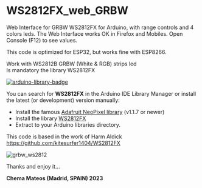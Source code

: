 # WS2812FX_web_GRBW
Web Interface for GRBW WS2812FX for Arduino, with range controls and 4 colors leds.
The Web Interface works OK in Firefox and Mobiles. Open Console (F12) to see values.

This code is optimized for ESP32, but works fine with ESP8266.

Work with WS2812B GRBW (White & RGB) strips led
<br />
Is mandatory the library WS2812FX

<p dir="auto"><a href="https://www.ardu-badge.com/WS2812FX" rel="nofollow"><img src="https://camo.githubusercontent.com/c62a57ccde8bc41bb01ace19993b9af97a225c85a0e2b820573a0cd0c38e7992/68747470733a2f2f7777772e617264752d62616467652e636f6d2f62616467652f57533238313246582e737667" alt="arduino-library-badge" data-canonical-src="https://www.ardu-badge.com/badge/WS2812FX.svg" style="max-width: 100%;"></a></p>

You can search for <b>WS2812FX</b> in the Arduino IDE Library Manager or install the latest (or development) version manually:

<ul dir="auto">
<li>Install the famous <a href="https://github.com/adafruit/Adafruit_NeoPixel" target="_BLANK">Adafruit NeoPixel library</a> (v1.1.7 or newer)</li>
<li>Install the library <a href="https://github.com/kitesurfer1404/WS2812FX" target="_BLANK">WS2812FX</a></li>
<li>Extract to your Arduino libraries directory.</li>
</ul>

This code is based in the work of Harm Aldick https://github.com/kitesurfer1404/WS2812FX

![grbw_ws2812](https://github.com/Chemita23/WS2812FX_web_GRBW/assets/108198600/acbf943d-a319-4c2a-bee3-7d0f4af4eba8)

Thanks and enjoy it...

<b>Chema Mateos (Madrid, SPAIN) 2023</b>
